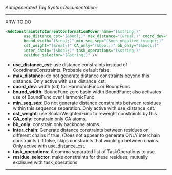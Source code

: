 <!-- THIS IS AN AUTOGENERATED FILE: Don't edit it directly, instead change the schema definition in the code itself. -->

_Autogenerated Tag Syntax Documentation:_

---
XRW TO DO

```xml
<AddConstraintsToCurrentConformationMover name="(&string;)"
        use_distance_cst="(&bool;)" max_distance="(&real;)" coord_dev="(&real;)"
        bound_width="(&real;)" min_seq_sep="(&non_negative_integer;)"
        cst_weight="(&real;)" CA_only="(&bool;)" bb_only="(&bool;)"
        inter_chain="(&bool;)" task_operations="(&string;)"
        residue_selector="(&string;)" />
```

-   **use_distance_cst**: use distance constraints instead of CoordinateConstraints. Probable default false.
-   **max_distance**: do not generate distance constraints beyond this distance.  Only active with use_distance_cst.
-   **coord_dev**: width (sd) for HarmonicFunc or BoundFunc.
-   **bound_width**: BoundFunc zero basin width BoundFunc; also activates use of BoundFunc over HarmonicFunc
-   **min_seq_sep**: Do not generate distance constraints between residues within this sequence separation.  Only active with use_distance_cst.
-   **cst_weight**: use ScalarWeightedFunc to reweight constraints by this
-   **CA_only**: constrain only CA atoms.
-   **bb_only**: constrain only backbone atoms.
-   **inter_chain**: Generate distance constraints between residues on different chains if true.  (Does not appear to generate ONLY interchain constraints.)  If false, skips constraints that would go between chains.  Only active with use_distance_cst.
-   **task_operations**: A comma separated list of TaskOperations to use.
-   **residue_selector**: make constraints for these residues; mutually exclisuve with task_operations

---
